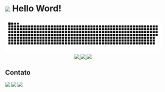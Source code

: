 <h1><img src="https://emojis.slackmojis.com/emojis/images/1531849430/4246/blob-sunglasses.gif?1531849430" width="30"/> Hello Word! </h1>

<p align="center">
<a href="https://github.com/HardDevInfo">
  <img src="https://github.com/dliocode/dliocode/blob/main/assets/github-contribution-grid-snake.svg"/>
  <img src="https://github-readme-stats.vercel.app/api?username=HardDevInfo&theme=radical&show_icons=true"/>
  <img src="https://github-readme-stats.vercel.app/api/top-langs/?username=harddevinfo&layout=compact&langs_count=8&theme=dark"/>
  <img src="https://github-profile-summary-cards.vercel.app/api/cards/profile-details?username=harddevinfo&theme=vue"/>
</a>
</p>

## Contato
<a href="https://instagram.com/_harddev" target="_blank"><img src="https://img.shields.io/badge/-Instagram-%23E4405F?style=for-the-badge&logo=instagram&logoColor=white" target="_blank"></a>
<a href = "mailto:renato@harddev.org"><img src="https://img.shields.io/badge/Gmail-D14836?style=for-the-badge&logo=gmail&logoColor=white" target="_blank"></a>
<a href="https://www.linkedin.com/in/harddev" target="_blank"><img src="https://img.shields.io/badge/-LinkedIn-%230077B5?style=for-the-badge&logo=linkedin&logoColor=white" target="_blank"></a>